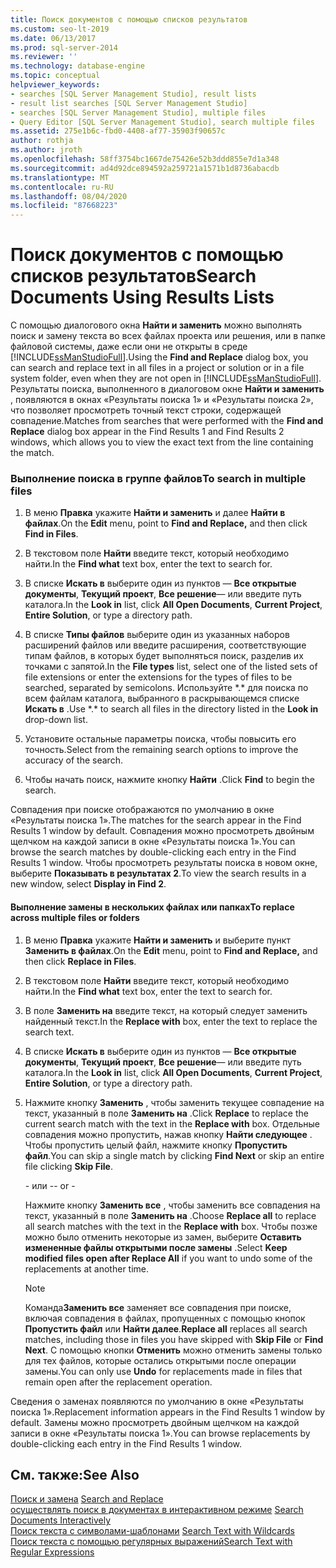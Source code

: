 ```yaml
---
title: Поиск документов с помощью списков результатов
ms.custom: seo-lt-2019
ms.date: 06/13/2017
ms.prod: sql-server-2014
ms.reviewer: ''
ms.technology: database-engine
ms.topic: conceptual
helpviewer_keywords:
- searches [SQL Server Management Studio], result lists
- result list searches [SQL Server Management Studio]
- searches [SQL Server Management Studio], multiple files
- Query Editor [SQL Server Management Studio], search multiple files
ms.assetid: 275e1b6c-fbd0-4408-af77-35903f90657c
author: rothja
ms.author: jroth
ms.openlocfilehash: 58ff3754bc1667de75426e52b3ddd855e7d1a348
ms.sourcegitcommit: ad4d92dce894592a259721a1571b1d8736abacdb
ms.translationtype: MT
ms.contentlocale: ru-RU
ms.lasthandoff: 08/04/2020
ms.locfileid: "87668223"
---
```

# <a name="search-documents-using-results-lists"></a><span data-ttu-id="e0be8-102">Поиск документов с помощью списков результатов</span><span class="sxs-lookup"><span data-stu-id="e0be8-102">Search Documents Using Results Lists</span></span>
  <span data-ttu-id="e0be8-103">С помощью диалогового окна **Найти и заменить** можно выполнять поиск и замену текста во всех файлах проекта или решения, или в папке файловой системы, даже если они не открыты в среде [!INCLUDE[ssManStudioFull](../../includes/ssmanstudiofull-md.md)].</span><span class="sxs-lookup"><span data-stu-id="e0be8-103">Using the **Find and Replace** dialog box, you can search and replace text in all files in a project or solution or in a file system folder, even when they are not open in [!INCLUDE[ssManStudioFull](../../includes/ssmanstudiofull-md.md)].</span></span> <span data-ttu-id="e0be8-104">Результаты поиска, выполненного в диалоговом окне **Найти и заменить** , появляются в окнах «Результаты поиска 1» и «Результаты поиска 2», что позволяет просмотреть точный текст строки, содержащей совпадение.</span><span class="sxs-lookup"><span data-stu-id="e0be8-104">Matches from searches that were performed with the **Find and Replace** dialog box appear in the Find Results 1 and Find Results 2 windows, which allows you to view the exact text from the line containing the match.</span></span>  
  
### <a name="to-search-in-multiple-files"></a><span data-ttu-id="e0be8-105">Выполнение поиска в группе файлов</span><span class="sxs-lookup"><span data-stu-id="e0be8-105">To search in multiple files</span></span>  
  
1.  <span data-ttu-id="e0be8-106">В меню **Правка** укажите **Найти и заменить** и далее **Найти в файлах**.</span><span class="sxs-lookup"><span data-stu-id="e0be8-106">On the **Edit** menu, point to **Find and Replace,** and then click **Find in Files**.</span></span>  
  
2.  <span data-ttu-id="e0be8-107">В текстовом поле **Найти** введите текст, который необходимо найти.</span><span class="sxs-lookup"><span data-stu-id="e0be8-107">In the **Find what** text box, enter the text to search for.</span></span>  
  
3.  <span data-ttu-id="e0be8-108">В списке **Искать в** выберите один из пунктов — **Все открытые документы**, **Текущий проект**, **Все решение**— или введите путь каталога.</span><span class="sxs-lookup"><span data-stu-id="e0be8-108">In the **Look in** list, click **All Open Documents**, **Current Project**, **Entire Solution**, or type a directory path.</span></span>  
  
4.  <span data-ttu-id="e0be8-109">В списке **Типы файлов** выберите один из указанных наборов расширений файлов или введите расширения, соответствующие типам файлов, в которых будет выполняться поиск, разделив их точками с запятой.</span><span class="sxs-lookup"><span data-stu-id="e0be8-109">In the **File types** list, select one of the listed sets of file extensions or enter the extensions for the types of files to be searched, separated by semicolons.</span></span> <span data-ttu-id="e0be8-110">Используйте \*.\* для поиска по всем файлам каталога, выбранного в раскрывающемся списке **Искать в** .</span><span class="sxs-lookup"><span data-stu-id="e0be8-110">Use \*.\* to search all files in the directory listed in the **Look in** drop-down list.</span></span>  
  
5.  <span data-ttu-id="e0be8-111">Установите остальные параметры поиска, чтобы повысить его точность.</span><span class="sxs-lookup"><span data-stu-id="e0be8-111">Select from the remaining search options to improve the accuracy of the search.</span></span>  
  
6.  <span data-ttu-id="e0be8-112">Чтобы начать поиск, нажмите кнопку **Найти** .</span><span class="sxs-lookup"><span data-stu-id="e0be8-112">Click **Find** to begin the search.</span></span>  
  
 <span data-ttu-id="e0be8-113">Совпадения при поиске отображаются по умолчанию в окне «Результаты поиска 1».</span><span class="sxs-lookup"><span data-stu-id="e0be8-113">The matches for the search appear in the Find Results 1 window by default.</span></span> <span data-ttu-id="e0be8-114">Совпадения можно просмотреть двойным щелчком на каждой записи в окне «Результаты поиска 1».</span><span class="sxs-lookup"><span data-stu-id="e0be8-114">You can browse the search matches by double-clicking each entry in the Find Results 1 window.</span></span> <span data-ttu-id="e0be8-115">Чтобы просмотреть результаты поиска в новом окне, выберите **Показывать в результатах 2**.</span><span class="sxs-lookup"><span data-stu-id="e0be8-115">To view the search results in a new window, select **Display in Find 2**.</span></span>  
  
#### <a name="to-replace-across-multiple-files-or-folders"></a><span data-ttu-id="e0be8-116">Выполнение замены в нескольких файлах или папках</span><span class="sxs-lookup"><span data-stu-id="e0be8-116">To replace across multiple files or folders</span></span>  
  
1.  <span data-ttu-id="e0be8-117">В меню **Правка** укажите **Найти и заменить** и выберите пункт **Заменить в файлах**.</span><span class="sxs-lookup"><span data-stu-id="e0be8-117">On the **Edit** menu, point to **Find and Replace,** and then click **Replace in Files**.</span></span>  
  
2.  <span data-ttu-id="e0be8-118">В текстовом поле **Найти** введите текст, который необходимо найти.</span><span class="sxs-lookup"><span data-stu-id="e0be8-118">In the **Find what** text box, enter the text to search for.</span></span>  
  
3.  <span data-ttu-id="e0be8-119">В поле **Заменить на** введите текст, на который следует заменить найденный текст.</span><span class="sxs-lookup"><span data-stu-id="e0be8-119">In the **Replace with** box, enter the text to replace the search text.</span></span>  
  
4.  <span data-ttu-id="e0be8-120">В списке **Искать в** выберите один из пунктов — **Все открытые документы**, **Текущий проект**, **Все решение**— или введите путь каталога.</span><span class="sxs-lookup"><span data-stu-id="e0be8-120">In the **Look in** list, click **All Open Documents**, **Current Project**, **Entire Solution**, or type a directory path.</span></span>  
  
5.  <span data-ttu-id="e0be8-121">Нажмите кнопку **Заменить** , чтобы заменить текущее совпадение на текст, указанный в поле **Заменить на** .</span><span class="sxs-lookup"><span data-stu-id="e0be8-121">Click **Replace** to replace the current search match with the text in the **Replace with** box.</span></span> <span data-ttu-id="e0be8-122">Отдельные совпадения можно пропустить, нажав кнопку **Найти следующее** . Чтобы пропустить целый файл, нажмите кнопку **Пропустить файл**.</span><span class="sxs-lookup"><span data-stu-id="e0be8-122">You can skip a single match by clicking **Find Next** or skip an entire file clicking **Skip File**.</span></span>  
  
     <span data-ttu-id="e0be8-123">\- или -</span><span class="sxs-lookup"><span data-stu-id="e0be8-123">\- or -</span></span>  
  
     <span data-ttu-id="e0be8-124">Нажмите кнопку **Заменить все** , чтобы заменить все совпадения на текст, указанный в поле **Заменить на** .</span><span class="sxs-lookup"><span data-stu-id="e0be8-124">Choose **Replace all** to replace all search matches with the text in the **Replace with** box.</span></span> <span data-ttu-id="e0be8-125">Чтобы позже можно было отменить некоторые из замен, выберите **Оставить измененные файлы открытыми после замены** .</span><span class="sxs-lookup"><span data-stu-id="e0be8-125">Select **Keep modified files open after Replace All** if you want to undo some of the replacements at another time.</span></span>  
  
    > [!NOTE]  
    >  <span data-ttu-id="e0be8-126">Команда**Заменить все** заменяет все совпадения при поиске, включая совпадения в файлах, пропущенных с помощью кнопок **Пропустить файл** или **Найти далее**.</span><span class="sxs-lookup"><span data-stu-id="e0be8-126">**Replace all** replaces all search matches, including those in files you have skipped with **Skip File** or **Find Next**.</span></span> <span data-ttu-id="e0be8-127">С помощью кнопки **Отменить** можно отменить замены только для тех файлов, которые остались открытыми после операции замены.</span><span class="sxs-lookup"><span data-stu-id="e0be8-127">You can only use **Undo** for replacements made in files that remain open after the replacement operation.</span></span>  
  
 <span data-ttu-id="e0be8-128">Сведения о заменах появляются по умолчанию в окне «Результаты поиска 1».</span><span class="sxs-lookup"><span data-stu-id="e0be8-128">Replacement information appears in the Find Results 1 window by default.</span></span> <span data-ttu-id="e0be8-129">Замены можно просмотреть двойным щелчком на каждой записи в окне «Результаты поиска 1».</span><span class="sxs-lookup"><span data-stu-id="e0be8-129">You can browse replacements by double-clicking each entry in the Find Results 1 window.</span></span>  
  
## <a name="see-also"></a><span data-ttu-id="e0be8-130">См. также:</span><span class="sxs-lookup"><span data-stu-id="e0be8-130">See Also</span></span>  
 <span data-ttu-id="e0be8-131">[Поиск и замена](search-and-replace.md) </span><span class="sxs-lookup"><span data-stu-id="e0be8-131">[Search and Replace](search-and-replace.md) </span></span>  
 <span data-ttu-id="e0be8-132">[осуществлять поиск в документах в интерактивном режиме](search-documents-interactively.md) </span><span class="sxs-lookup"><span data-stu-id="e0be8-132">[Search Documents Interactively](search-documents-interactively.md) </span></span>  
 <span data-ttu-id="e0be8-133">[Поиск текста с символами-шаблонами](search-text-with-wildcards.md) </span><span class="sxs-lookup"><span data-stu-id="e0be8-133">[Search Text with Wildcards](search-text-with-wildcards.md) </span></span>  
 [<span data-ttu-id="e0be8-134">Поиск текста с помощью регулярных выражений</span><span class="sxs-lookup"><span data-stu-id="e0be8-134">Search Text with Regular Expressions</span></span>](search-text-with-regular-expressions.md)  
  
  
